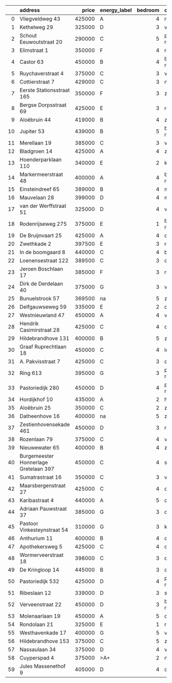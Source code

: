|    | address                               |   price | energy_label   |   bedroom | city                |   house_age |   house_id |
|---:|:--------------------------------------|--------:|:---------------|----------:|:--------------------|------------:|-----------:|
|  0 | Vliegveldweg 43                       |  425000 | A              |         4 | rotterdam           |          65 |   43473799 |
|  1 | Kethelweg 29                          |  325000 | D              |         3 | vlaardingen         |          91 |   43452830 |
|  2 | Schout Eeuwoutstraat 20               |  290000 | C              |         5 | pernis-rotterdam    |          47 |   43408539 |
|  3 | Elimstraat 1                          |  350000 | F              |         4 | rotterdam           |          66 |   43497013 |
|  4 | Castor 63                             |  450000 | B              |         4 | berkel-en-rodenrijs |          51 |   43479500 |
|  5 | Ruychaverstraat 4                     |  375000 | C              |         3 | vlaardingen         |          68 |   43495900 |
|  6 | Cottierstraat 7                       |  429000 | C              |         3 | naaldwijk           |          33 |   43465417 |
|  7 | Eerste Stationsstraat 165             |  350000 | F              |         3 | zoetermeer          |         117 |   43492578 |
|  8 | Bergse Dorpsstraat 69                 |  425000 | E              |         3 | rotterdam           |         103 |   42302697 |
|  9 | Aloëbruin 44                          |  419000 | B              |         4 | zoetermeer          |          34 |   43401627 |
| 10 | Jupiter 53                            |  439000 | B              |         5 | berkel-en-rodenrijs |          51 |   43493158 |
| 11 | Merellaan 19                          |  385000 | C              |         3 | vlaardingen         |          88 |   43492016 |
| 12 | Bladgroen 14                          |  425000 | A              |         4 | zoetermeer          |          36 |   43406442 |
| 13 | Hoenderparklaan 110                   |  340000 | E              |         2 | kwintsheul          |          99 |   43487870 |
| 14 | Markermeerstraat 48                   |  400000 | A              |         4 | berkel-en-rodenrijs |          14 |   43407490 |
| 15 | Einsteindreef 65                      |  389000 | B              |         4 | maassluis           |          41 |   43408652 |
| 16 | Mauvelaan 28                          |  399000 | D              |         4 | maassluis           |          63 |   43409225 |
| 17 | van der Werffstraat 51                |  325000 | D              |         4 | vlaardingen         |          65 |   43400613 |
| 18 | Rodenrijseweg 275                     |  375000 | E              |         1 | berkel-en-rodenrijs |         104 |   43472231 |
| 19 | De Bruijnvaart 25                     |  425000 | A              |         4 | den-haag            |          21 |   43407078 |
| 20 | Zwethkade 2                           |  397500 | E              |         3 | rotterdam           |         124 |   42352656 |
| 21 | In de boomgaard 8                     |  440000 | C              |         4 | bergschenhoek       |          56 |   43497516 |
| 22 | Loenensestraat 122                    |  389500 | C              |         3 | den-haag            |         118 |   42324079 |
| 23 | Jeroen Boschlaan 17                   |  385000 | F              |         3 | rotterdam           |          93 |   43470370 |
| 24 | Dirk de Derdelaan 40                  |  375000 | G              |         3 | vlaardingen         |          65 |   43406419 |
| 25 | Bunuelstrook 57                       |  369500 | na             |         5 | zoetermeer          |          46 |   43402563 |
| 26 | Delfgauwseweg 59                      |  335000 | E              |         2 | delft               |         123 |   43463215 |
| 27 | Westnieuwland 47                      |  450000 | A              |         4 | vlaardingen         |          25 |   42321236 |
| 28 | Hendrik Casimirstraat 28              |  425000 | C              |         4 | delft               |          75 |   43474953 |
| 29 | Hildebrandhove 131                    |  400000 | B              |         5 | zoetermeer          |          45 |   43495847 |
| 30 | Graaf Ruprechtlaan 18                 |  450000 | C              |         4 | leidschendam        |          59 |   43490706 |
| 31 | A. Pakvisstraat 7                     |  425000 | C              |         3 | den-haag            |          42 |   43496246 |
| 32 | Ring 613                              |  395000 | G              |         3 | pernis-rotterdam    |          97 |   43496243 |
| 33 | Pastoriedijk 280                      |  450000 | D              |         4 | pernis-rotterdam    |         124 |   42316553 |
| 34 | Hordijkhof 10                         |  435000 | A              |         2 | honselersdijk       |          23 |   43403708 |
| 35 | Aloëbruin 25                          |  350000 | C              |         2 | zoetermeer          |          34 |   43400513 |
| 36 | Datheenhove 16                        |  400000 | na             |         5 | zoetermeer          |          48 |   43402220 |
| 37 | Zestienhovensekade 461                |  450000 | D              |         3 | rotterdam           |          66 |   43408068 |
| 38 | Rozenlaan 79                          |  375000 | C              |         4 | vlaardingen         |          96 |   43490316 |
| 39 | Nieuwewater 65                        |  400000 | B              |         4 | zoetermeer          |          50 |   43491452 |
| 40 | Burgemeester Honnerlage Gretelaan 397 |  450000 | C              |         4 | schiedam            |          35 |   43481836 |
| 41 | Sumatrastraat 16                      |  350000 | C              |         3 | vlaardingen         |          83 |   43494892 |
| 42 | Maarsbergenstraat 27                  |  425000 | C              |         4 | den-haag            |          75 |   43497367 |
| 43 | Karibastraat 4                        |  440000 | A              |         5 | delft               |          34 |   43495676 |
| 44 | Adriaan Pauwstraat 37                 |  385000 | G              |         3 | delft               |          96 |   43494940 |
| 45 | Pastoor Vinkesteynstraat 54           |  310000 | G              |         3 | kwintsheul          |          86 |   43459042 |
| 46 | Anthurium 11                          |  400000 | B              |         4 | de-lier             |          42 |   43490064 |
| 47 | Apothekersweg 5                       |  425000 | C              |         4 | delft               |          34 |   42327517 |
| 48 | Wormerveerstraat 18                   |  398000 | C              |         3 | den-haag            |          74 |   43465786 |
| 49 | De Kringloop 14                       |  445000 | B              |         3 | delft               |          32 |   43401598 |
| 50 | Pastoriedijk 532                      |  425000 | D              |         4 | pernis-rotterdam    |        2024 |   43405993 |
| 51 | Ribeslaan 12                          |  339000 | D              |         3 | schiedam            |          69 |   43497423 |
| 52 | Verveenstraat 22                      |  450000 | D              |         3 | berkel-en-rodenrijs |          64 |   43485847 |
| 53 | Molenaarlaan 19                       |  450000 | A              |         5 | de-lier             |          23 |   43408456 |
| 54 | Rondolaan 21                          |  325000 | E              |         1 | rotterdam           |         108 |   42116063 |
| 55 | Westhavenkade 17                      |  400000 | G              |         5 | vlaardingen         |         124 |   42196845 |
| 56 | Hildebrandhove 153                    |  375000 | C              |         5 | zoetermeer          |          46 |   43498791 |
| 57 | Nassaulaan 34                         |  375000 | D              |         4 | vlaardingen         |          86 |   43402797 |
| 58 | Cuyperspad 4                          |  375000 | >A+            |         2 | nootdorp            |          21 |   43489041 |
| 59 | Jules Massenethof 9                   |  405000 | D              |         4 | den-haag            |          43 |   42313778 |